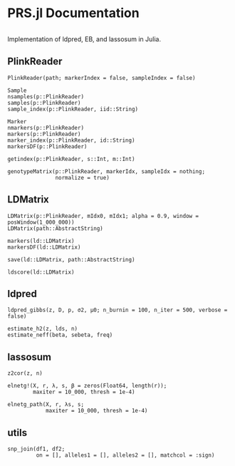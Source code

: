 # PRS.jl Documentation

```@contents
```

Implementation of ldpred, EB, and lassosum in Julia.

## PlinkReader

```@docs
PlinkReader(path; markerIndex = false, sampleIndex = false)

Sample
nsamples(p::PlinkReader)
samples(p::PlinkReader)
sample_index(p::PlinkReader, iid::String)

Marker
nmarkers(p::PlinkReader)
markers(p::PlinkReader)
marker_index(p::PlinkReader, id::String)
markersDF(p::PlinkReader)

getindex(p::PlinkReader, s::Int, m::Int)

genotypeMatrix(p::PlinkReader, markerIdx, sampleIdx = nothing;
               normalize = true)
```

## LDMatrix

```@docs
LDMatrix(p::PlinkReader, mIdx0, mIdx1; alpha = 0.9, window = posWindow(1_000_000))
LDMatrix(path::AbstractString)

markers(ld::LDMatrix)
markersDF(ld::LDMatrix)

save(ld::LDMatrix, path::AbstractString)

ldscore(ld::LDMatrix)
```


## ldpred

```@docs
ldpred_gibbs(z, D, p, σ2, μ0; n_burnin = 100, n_iter = 500, verbose = false)

estimate_h2(z, lds, n)
estimate_neff(beta, sebeta, freq)
```


## lassosum

```@docs
z2cor(z, n)

elnetg!(X, r, λ, s, β = zeros(Float64, length(r));
        maxiter = 10_000, thresh = 1e-4)

elnetg_path(X, r, λs, s;
            maxiter = 10_000, thresh = 1e-4)
```


## utils

```@docs
snp_join(df1, df2;
         on = [], alleles1 = [], alleles2 = [], matchcol = :sign)
```
